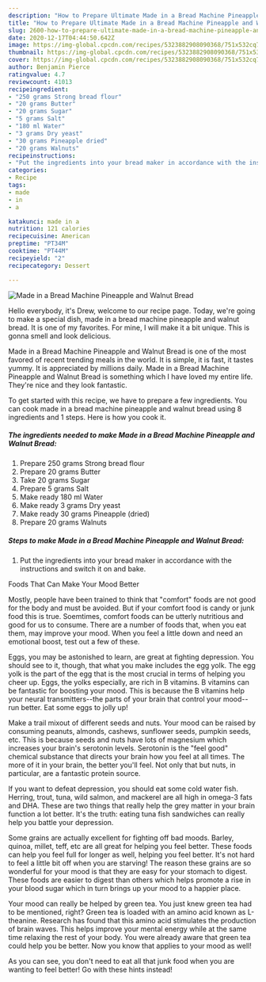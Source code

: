 ```yaml
---
description: "How to Prepare Ultimate Made in a Bread Machine Pineapple and Walnut Bread"
title: "How to Prepare Ultimate Made in a Bread Machine Pineapple and Walnut Bread"
slug: 2600-how-to-prepare-ultimate-made-in-a-bread-machine-pineapple-and-walnut-bread
date: 2020-12-17T04:44:50.642Z
image: https://img-global.cpcdn.com/recipes/5323882908090368/751x532cq70/made-in-a-bread-machine-pineapple-and-walnut-bread-recipe-main-photo.jpg
thumbnail: https://img-global.cpcdn.com/recipes/5323882908090368/751x532cq70/made-in-a-bread-machine-pineapple-and-walnut-bread-recipe-main-photo.jpg
cover: https://img-global.cpcdn.com/recipes/5323882908090368/751x532cq70/made-in-a-bread-machine-pineapple-and-walnut-bread-recipe-main-photo.jpg
author: Benjamin Pierce
ratingvalue: 4.7
reviewcount: 41013
recipeingredient:
- "250 grams Strong bread flour"
- "20 grams Butter"
- "20 grams Sugar"
- "5 grams Salt"
- "180 ml Water"
- "3 grams Dry yeast"
- "30 grams Pineapple dried"
- "20 grams Walnuts"
recipeinstructions:
- "Put the ingredients into your bread maker in accordance with the instructions and switch it on and bake."
categories:
- Recipe
tags:
- made
- in
- a

katakunci: made in a 
nutrition: 121 calories
recipecuisine: American
preptime: "PT34M"
cooktime: "PT44M"
recipeyield: "2"
recipecategory: Dessert

---
```



![Made in a Bread Machine Pineapple and Walnut Bread](https://img-global.cpcdn.com/recipes/5323882908090368/751x532cq70/made-in-a-bread-machine-pineapple-and-walnut-bread-recipe-main-photo.jpg)

Hello everybody, it's Drew, welcome to our recipe page. Today, we're going to make a special dish, made in a bread machine pineapple and walnut bread. It is one of my favorites. For mine, I will make it a bit unique. This is gonna smell and look delicious.

Made in a Bread Machine Pineapple and Walnut Bread is one of the most favored of recent trending meals in the world. It is simple, it is fast, it tastes yummy. It is appreciated by millions daily. Made in a Bread Machine Pineapple and Walnut Bread is something which I have loved my entire life. They're nice and they look fantastic.




To get started with this recipe, we have to prepare a few ingredients. You can cook made in a bread machine pineapple and walnut bread using 8 ingredients and 1 steps. Here is how you cook it.

<!--inarticleads1-->

##### The ingredients needed to make Made in a Bread Machine Pineapple and Walnut Bread:

1. Prepare 250 grams Strong bread flour
1. Prepare 20 grams Butter
1. Take 20 grams Sugar
1. Prepare 5 grams Salt
1. Make ready 180 ml Water
1. Make ready 3 grams Dry yeast
1. Make ready 30 grams Pineapple (dried)
1. Prepare 20 grams Walnuts




<!--inarticleads2-->

##### Steps to make Made in a Bread Machine Pineapple and Walnut Bread:

1. Put the ingredients into your bread maker in accordance with the instructions and switch it on and bake.




Foods That Can Make Your Mood Better


Mostly, people have been trained to think that "comfort" foods are not good for the body and must be avoided. But if your comfort food is candy or junk food this is true. Soemtimes, comfort foods can be utterly nutritious and good for us to consume. There are a number of foods that, when you eat them, may improve your mood. When you feel a little down and need an emotional boost, test out a few of these.

Eggs, you may be astonished to learn, are great at fighting depression. You should see to it, though, that what you make includes the egg yolk. The egg yolk is the part of the egg that is the most crucial in terms of helping you cheer up. Eggs, the yolks especially, are rich in B vitamins. B vitamins can be fantastic for boosting your mood. This is because the B vitamins help your neural transmitters--the parts of your brain that control your mood--run better. Eat some eggs to jolly up!

Make a trail mixout of different seeds and nuts. Your mood can be raised by consuming peanuts, almonds, cashews, sunflower seeds, pumpkin seeds, etc. This is because seeds and nuts have lots of magnesium which increases your brain's serotonin levels. Serotonin is the "feel good" chemical substance that directs your brain how you feel at all times. The more of it in your brain, the better you'll feel. Not only that but nuts, in particular, are a fantastic protein source.

If you want to defeat depression, you should eat some cold water fish. Herring, trout, tuna, wild salmon, and mackerel are all high in omega-3 fats and DHA. These are two things that really help the grey matter in your brain function a lot better. It's the truth: eating tuna fish sandwiches can really help you battle your depression. 

Some grains are actually excellent for fighting off bad moods. Barley, quinoa, millet, teff, etc are all great for helping you feel better. These foods can help you feel full for longer as well, helping you feel better. It's not hard to feel a little bit off when you are starving! The reason these grains are so wonderful for your mood is that they are easy for your stomach to digest. These foods are easier to digest than others which helps promote a rise in your blood sugar which in turn brings up your mood to a happier place.

Your mood can really be helped by green tea. You just knew green tea had to be mentioned, right? Green tea is loaded with an amino acid known as L-theanine. Research has found that this amino acid stimulates the production of brain waves. This helps improve your mental energy while at the same time relaxing the rest of your body. You were already aware that green tea could help you be better. Now you know that applies to your mood as well!

As you can see, you don't need to eat all that junk food when you are wanting to feel better! Go  with  these hints  instead!

